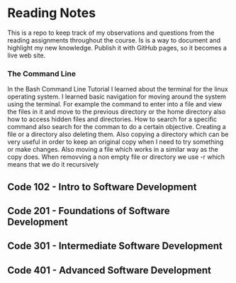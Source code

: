 # Reading Notes

This is a repo to keep track of my observations and questions from the reading assignments throughout the course.
Is is a way to document and highlight my new knowledge. Publish it with GitHub pages, so it becomes a live web site.

### The Command Line

In the Bash Command Line Tutorial I learned about the terminal for the linux operating system. I learned basic navigation for moving around the system using the terminal. For example the command to enter into a file and view the files in it and move to the previous directory or the home directory also how to access hidden files and directories.
How to search for a specific command also search for the comman to do a certain objective.
Creating a file or a directory also deleting them. Also copying a directory which can be very useful in order to keep an original copy when I need to try something or make changes. Also moving a file which works in a similar way as the copy does.
When removving a non empty file or directory we use -r which means that we do it recursively



## Code 102 - Intro to Software Development
## Code 201 - Foundations of Software Development
## Code 301 - Intermediate Software Development
## Code 401 - Advanced Software Development
